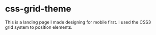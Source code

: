 # css-grid-theme
This is a landing page I made designing for mobile first. I used the CSS3 grid system to position elements. 
